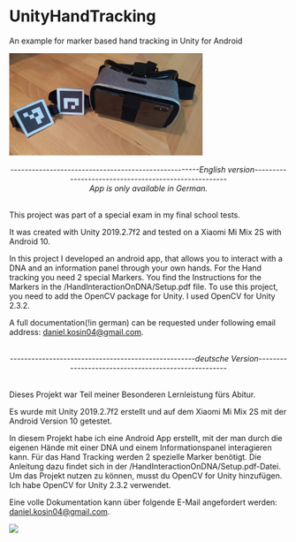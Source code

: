 # UnityHandTracking

An example for marker based hand tracking in Unity for Android

<p align="left">
  <img src="Setup.jpg" width="350" title="Setup">
</p>

<div align="center"><em>-----------------------------------------------------English version-----------------------------------------------------</em></div>
<div align="center"><em>App is only available in German.</em></div><br>

<p>This project was part of a special exam in my final school tests.</p>

It was created with Unity 2019.2.7f2 and tested on a Xiaomi Mi Mix 2S with Android 10. 

In this project I developed an android app, that allows you to interact with a DNA and an information panel through your own hands. For the Hand tracking you need 2 special Markers. You find the Instructions for the Markers in the /HandInteractionOnDNA/Setup.pdf file. 
To use this project, you need to add the OpenCV package for Unity. I used OpenCV for Unity 2.3.2.

A full documentation(!in german) can be requested under following email address: daniel.kosin04@gmail.com.
<br />
<br />
<div align="center"><em>----------------------------------------------------deutsche Version----------------------------------------------------</em></div><br>

<p>Dieses Projekt war Teil meiner Besonderen Lernleistung fürs Abitur.</p>

Es wurde mit Unity 2019.2.7f2 erstellt und auf dem Xiaomi Mi Mix 2S mit der Android Version 10 getestet. 

In diesem Projekt habe ich eine Android App erstellt, mit der man durch die eigenen Hände mit einer DNA und einem Informationspanel interagieren kann. Für das Hand Tracking werden 2 spezielle Marker benötigt. Die Anleitung dazu findet sich in der /HandInteractionOnDNA/Setup.pdf-Datei. 
Um das Projekt nutzen zu können, musst du OpenCV for Unity hinzufügen. Ich habe OpenCV for Unity 2.3.2 verwendet.

Eine volle Dokumentation kann über folgende E-Mail angefordert werden: daniel.kosin04@gmail.com.

<img src="HandTrackingExample.gif" width="450" />
